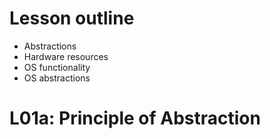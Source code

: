 # Lesson outline
- Abstractions
- Hardware resources
- OS functionality
- OS abstractions


# L01a: Principle of Abstraction
